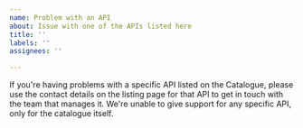 ```yaml
---
name: Problem with an API
about: Issue with one of the APIs listed here
title: ''
labels: ''
assignees: ''

---
```


If you're having problems with a specific API listed on the Catalogue, please use the contact details on the listing page for that API to get in touch with the team that manages it. We're unable to give support for any specific API, only for the catalogue itself.
